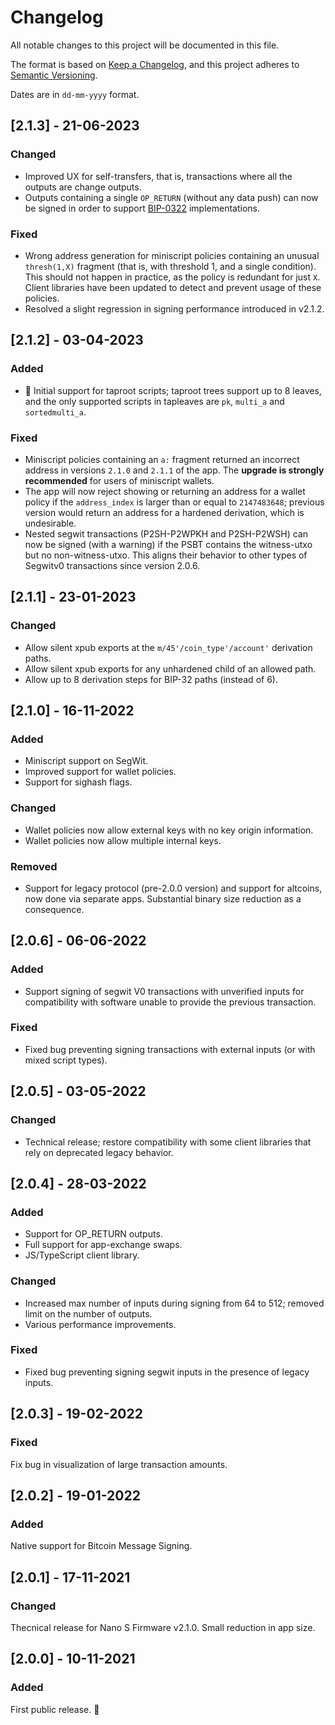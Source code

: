 # Changelog

All notable changes to this project will be documented in this file.

The format is based on [Keep a Changelog](https://keepachangelog.com/en/1.0.0/),
and this project adheres to [Semantic Versioning](https://semver.org/spec/v2.0.0.html).

Dates are in `dd-mm-yyyy` format.

## [2.1.3] - 21-06-2023

### Changed

- Improved UX for self-transfers, that is, transactions where all the outputs are change outputs.
- Outputs containing a single `OP_RETURN` (without any data push) can now be signed in order to support [BIP-0322](https://github.com/bitcoin/bips/blob/master/bip-0322.mediawiki) implementations.


### Fixed

- Wrong address generation for miniscript policies containing an unusual `thresh(1,X)` fragment (that is, with threshold 1, and a single condition). This should not happen in practice, as the policy is redundant for just `X`. Client libraries have been updated to detect and prevent usage of these policies.
- Resolved a slight regression in signing performance introduced in v2.1.2.

## [2.1.2] - 03-04-2023

### Added

- 🥕 Initial support for taproot scripts; taproot trees support up to 8 leaves, and the only supported scripts in tapleaves are `pk`, `multi_a` and `sortedmulti_a`.

### Fixed

- Miniscript policies containing an `a:` fragment returned an incorrect address in versions `2.1.0` and `2.1.1` of the app. The **upgrade is strongly recommended** for users of miniscript wallets.
- The app will now reject showing or returning an address for a wallet policy if the `address_index` is larger than or equal to `2147483648`; previous version would return an address for a hardened derivation, which is undesirable.
- Nested segwit transactions (P2SH-P2WPKH and P2SH-P2WSH) can now be signed (with a warning) if the PSBT contains the witness-utxo but no non-witness-utxo. This aligns their behavior to other types of Segwitv0 transactions since version 2.0.6.

## [2.1.1] - 23-01-2023

### Changed

- Allow silent xpub exports at the `m/45'/coin_type'/account'` derivation paths.
- Allow silent xpub exports for any unhardened child of an allowed path.
- Allow up to 8 derivation steps for BIP-32 paths (instead of 6).

## [2.1.0] - 16-11-2022

### Added

- Miniscript support on SegWit.
- Improved support for wallet policies.
- Support for sighash flags.

### Changed

- Wallet policies now allow external keys with no key origin information.
- Wallet policies now allow multiple internal keys.

### Removed

- Support for legacy protocol (pre-2.0.0 version) and support for altcoins, now done via separate apps. Substantial binary size reduction as a consequence.

## [2.0.6] - 06-06-2022

### Added

- Support signing of segwit V0 transactions with unverified inputs for compatibility with software unable to provide the previous transaction.

### Fixed

- Fixed bug preventing signing transactions with external inputs (or with mixed script types).

## [2.0.5] - 03-05-2022

### Changed

- Technical release; restore compatibility with some client libraries that rely on deprecated legacy behavior.

## [2.0.4] - 28-03-2022

### Added

- Support for OP_RETURN outputs.
- Full support for app-exchange swaps.
- JS/TypeScript client library.

### Changed

- Increased max number of inputs during signing from 64 to 512; removed limit on the number of outputs.
- Various performance improvements.

### Fixed

- Fixed bug preventing signing segwit inputs in the presence of legacy inputs.

## [2.0.3] - 19-02-2022

### Fixed

Fix bug in visualization of large transaction amounts.

## [2.0.2] - 19-01-2022

### Added

Native support for Bitcoin Message Signing.

## [2.0.1] - 17-11-2021

### Changed

Thecnical release for Nano S Firmware v2.1.0. Small reduction in app size.

## [2.0.0] - 10-11-2021

### Added

First public release. 🎉
